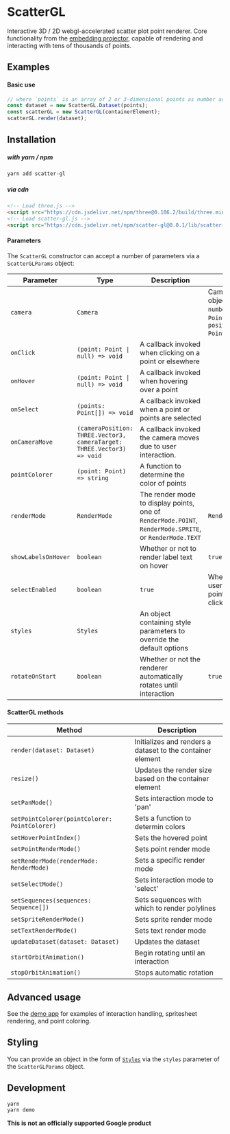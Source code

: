 # ScatterGL

Interactive 3D / 2D webgl-accelerated scatter plot point renderer. Core functionality from the [embedding projector](http://projector.tensorflow.org), capable of rendering and interacting with tens of thousands of points.

## Examples

#### Basic use

```javascript
// where `points` is an array of 2 or 3-dimensional points as number arrays.
const dataset = new ScatterGL.Dataset(points);
const scatterGL = new ScatterGL(containerElement);
scatterGL.render(dataset);
```

## Installation

##### with yarn / npm

```bash
yarn add scatter-gl
```

##### via cdn

```html
<!-- Load three.js -->
<script src="https://cdn.jsdelivr.net/npm/three@0.106.2/build/three.min.js"></script>
<!-- Load scatter-gl.js -->
<script src="https://cdn.jsdelivr.net/npm/scatter-gl@0.0.1/lib/scatter-gl.min.js"></script>
```

#### Parameters

The `ScatterGL` constructor can accept a number of parameters via a `ScatterGLParams` object:

| Parameter           | Type                                                                   | Description                                                                                             | default                                                                           |
| ------------------- | ---------------------------------------------------------------------- | ------------------------------------------------------------------------------------------------------- | --------------------------------------------------------------------------------- |
| `camera`            | `Camera`                                                               |                                                                                                         | Camera params object (`zoom: number`, `target: Point3D`, and `position: Point3D`) |
| `onClick`           | `(point: Point \| null) => void`                                       | A callback invoked when clicking on a point or elsewhere                                                |                                                                                   |
| `onHover`           | `(point: Point \| null) => void`                                       | A callback invoked when hovering over a point                                                           |                                                                                   |
| `onSelect`          | `(points: Point[]) => void`                                            | A callback invoked when a point or points are selected                                                  |                                                                                   |
| `onCameraMove`      | `(cameraPosition: THREE.Vector3, cameraTarget: THREE.Vector3) => void` | A callback invoked the camera moves due to user interaction.                                            |                                                                                   |
| `pointColorer`      | `(point: Point) => string`                                             | A function to determine the color of points                                                             |                                                                                   |
| `renderMode`        | `RenderMode`                                                           | The render mode to display points, one of `RenderMode.POINT`, `RenderMode.SPRITE`, or `RenderMode.TEXT` | `RenderMode.POINT`                                                                |
| `showLabelsOnHover` | `boolean`                                                              | Whether or not to render label text on hover                                                            | `true`                                                                            |
| `selectEnabled`     | `boolean`                                                              | `true`                                                                                                  | Whether or not a user can select points by clicking                               |
| `styles`            | `Styles`                                                               | An object containing style parameters to override the default options                                   |                                                                                   |
| `rotateOnStart`     | `boolean`                                                              | Whether or not the renderer automatically rotates until interaction                                     | `true`                                                                            |

#### ScatterGL methods

| Method                                        | Description                                                |
| --------------------------------------------- | ---------------------------------------------------------- |
| `render(dataset: Dataset)`                    | Initializes and renders a dataset to the container element |
| `resize()`                                    | Updates the render size based on the container element     |
| `setPanMode()`                                | Sets interaction mode to 'pan'                             |
| `setPointColorer(pointColorer: PointColorer)` | Sets a function to determin colors                         |
| `setHoverPointIndex()`                        | Sets the hovered point                                     |
| `setPointRenderMode()`                        | Sets point render mode                                     |
| `setRenderMode(renderMode: RenderMode)`       | Sets a specific render mode                                |
| `setSelectMode()`                             | Sets interaction mode to 'select'                          |
| `setSequences(sequences: Sequence[])`         | Sets sequences with which to render polylines              |
| `setSpriteRenderMode()`                       | Sets sprite render mode                                    |
| `setTextRenderMode()`                         | Sets text render mode                                      |
| `updateDataset(dataset: Dataset)`             | Updates the dataset                                        |
| `startOrbitAnimation()`                       | Begin rotating until an interaction                        |
| `stopOrbitAnimation()`                        | Stops automatic rotation                                   |

## Advanced usage

See the [demo app](./demo/index.ts) for examples of interaction handling, spritesheet rendering, and point coloring.

## Styling

You can provide an object in the form of [`Styles`](./src/styles.ts) via the `styles` parameter of the `ScatterGLParams` object.

## Development

```bash
yarn
yarn demo
```

**This is not an officially supported Google product**
